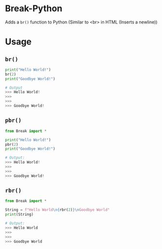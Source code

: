 # Break-Python
Adds a ```br()``` function to Python (Similar to &lt;br> in HTML (Inserts a newline))

# Usage
## ```br()```
```python
print("Hello World!")
br(2)
print("Goodbye World!")

# Output
>>> Hello World!
>>> 
>>> 
>>> Goodbye World!
```

## ```pbr()```
```python
from Break import *

print("Hello World!")
pbr(2)
print("Goodbye World!")

# Output:
>>> Hello World!
>>> 
>>> 
>>> Goodbye World!

```

## ```rbr()```
```python
from Break import *

String = f"Hello World\n{rbr(2)}\nGoodbye World"
print(String)

# Output:
>>> Hello World  
>>> 
>>> 
>>> Goodbye World
```
